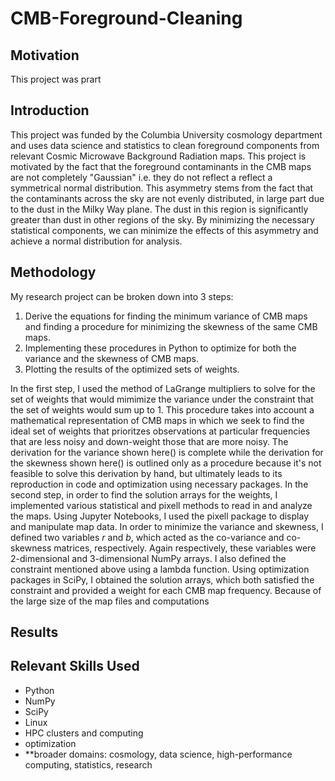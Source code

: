 # CMB-Foreground-Cleaning
## Motivation
This project was prart
## Introduction
This project was funded by the Columbia University cosmology department and uses data science and statistics to clean foreground components from relevant Cosmic Microwave Background Radiation maps. This project is motivated by the fact that the foreground contaminants in the CMB maps are not completely "Gaussian" i.e. they do not reflect a reflect a symmetrical normal distribution. This asymmetry stems from the fact that the contaminants across the sky are not evenly distributed, in large part due to the dust in the Milky Way plane. The dust in this region is significantly greater than dust in other regions of the sky. By minimizing the necessary statistical components, we can minimize the effects of this asymmetry and achieve a normal distribution for analysis.
## Methodology
My research project can be broken down into 3 steps:
1. Derive the equations for finding the minimum variance of CMB maps and finding a procedure for minimizing the skewness of the same CMB maps.
2. Implementing these procedures in Python to optimize for both the variance and the skewness of CMB maps.
3. Plotting the results of the optimized sets of weights.

In the first step, I used the method of LaGrange multipliers to solve for the set of weights that would mimimize the variance under the constraint that the set of weights would sum up to 1. This procedure takes into account a mathematical representation of CMB maps in which we seek to find the ideal set of weights that prioritzes observations at particular frequencies that are less noisy and down-weight those that are more noisy. The derivation for the variance shown here() is complete while the derivation for the skewness shown here() is outlined only as a procedure because it's not feasible to solve this derivation by hand, but ultimately leads to its reproduction in code and optimization using necessary packages. In the second step, in order to find the solution arrays for the weights, I implemented various statistical and pixell methods to read in and analyze the maps. Using Jupyter Notebooks, I used the pixell package to display and manipulate map data. In order to minimize the variance and skewness, I defined two variables $r$ and $b$, which acted as the co-variance and co-skewness matrices, respectively. Again respectively, these variables were 2-dimensional and 3-dimensional NumPy arrays. I also defined the constraint mentioned above using a lambda function. Using optimization packages in SciPy, I obtained the solution arrays, which both satisfied the constraint and provided a weight for each CMB map frequency. Because of the large size of the map files and computations 
## Results
## Relevant Skills Used
- Python
- NumPy
- SciPy
- Linux
- HPC clusters and computing
- optimization
- **broader domains: cosmology, data science, high-performance computing, statistics, research
